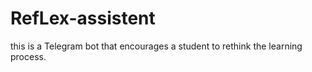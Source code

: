 # RefLex-assistent
this is a Telegram bot that encourages a student to rethink the learning process.
